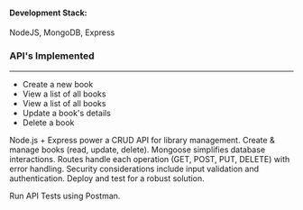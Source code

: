 #### Development Stack:
NodeJS, MongoDB, Express


### API's Implemented 
---
*   Create a new book 
*   View a list of all books
*   View a list of all books
*   Update a book's details
*   Delete a book

Node.js + Express power a CRUD API for library management. Create & manage books (read, update, delete). Mongoose simplifies database interactions. Routes handle each operation (GET, POST, PUT, DELETE) with error handling. Security considerations include input validation and authentication. Deploy and test for a robust solution.

Run API Tests using Postman.

